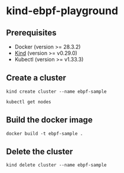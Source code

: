 # kind-ebpf-playground

## Prerequisites

- Docker (version >= 28.3.2)
- [Kind](https://kind.sigs.k8s.io/docs/user/quick-start/#installation) (version >= v0.29.0)
- Kubectl (version >= v1.33.3)

## Create a cluster

```
kind create cluster --name ebpf-sample
```

```
kubectl get nodes
```

## Build the docker image

```
docker build -t ebpf-sample .
```

## Delete the cluster

```
kind delete cluster --name ebpf-sample
```
